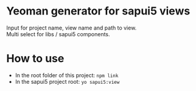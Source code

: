 # Yeoman generator for sapui5 views

Input for project name, view name and path to view.  
Multi select for libs / sapui5 components.

# How to use

- In the root folder of this project: `npm link`
- In the sapui5 project root: `yo sapui5:view`
